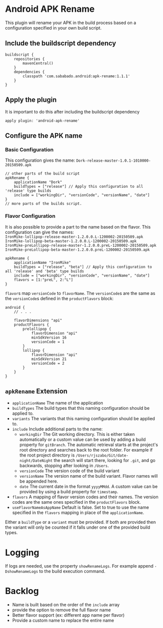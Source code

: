 # Android APK Rename

This plugin will rename your APK in the build process based on a configuration specified in your own build script.

## Include the buildscript dependency
```GRADLE
buildscript {
    repositories {
        mavenCentral()
    }
    dependencies {
        classpath 'com.sababado.android:apk-rename:1.1.1'
    }
}
```

## Apply the plugin
It is important to do this after including the buildscript dependency
```GRADLE
apply plugin: 'android-apk-rename'
```

## Configure the APK name
### Basic Configuration
This configuration gives the name: `Dork-release-master-1.0.1-1010000-20150509.apk`
```GRADLE
// other parts of the build script
apkRename {
    applicationName "Dork"
    buildTypes = ["release"] // Apply this configuration to all 'release' type builds
    include = ["workingDir", "versionCode", "versionName", "date"]
}
// more parts of the builds script.
```
### Flavor Configuration
It is also possible to provide a part to the name based on the flavor.
This configuration can give the names:  
`IronMike-lollipop-release-master-1.2.0.0.L-1200002-20150509.apk`  
`IronMike-lollipop-beta-master-1.2.0.0.L-1200002-20150509.apk`  
`IronMike-preLollipop-release-master-1.2.0.0.preL-1200002-20150509.apk`  
`IronMike-preLollipop-beta-master-1.2.0.0.preL-1200002-20150509.apk`

```GRADLE
apkRename {
    applicationName "IronMike"
    buildTypes = ["release", "beta"] // Apply this configuration to all 'release' and 'beta' type builds
    include = ["workingDir", "versionCode", "versionName", "date"]
    flavors = [1:"preL", 2:"L"]
}
```

`flavor`s map `versionCode` to `flavorName`. The `versionCode`s are the same as the `versionCode`s defined in the `productFlavors` block:

```GRADLE
android {
    // . . .
    
    flavorDimensions "api"
    productFlavors {
        prelollipop {
            flavorDimension "api"
            minSdkVersion 16
            versionCode = 1
        }
        lollipop {
            flavorDimension "api"
            minSdkVersion 21
            versionCode = 2
        }
    }
}
```

## `apkRename` Extension
* `applicationName` The name of the application
* `buildTypes` The build types that this naming configuration should be applied to.
* `variants` The variants that this naming configuration should be applied to.
* `include` Include additional parts to the name:
    * `workingDir` The Git working directory. This is either taken automatically or a custom value can be used by adding
a build property for `gitBranch`. The automatic retrieval starts at the project's root directory and searches back to the root folder.
For example if the root project directory is `/Users/rjszabo/Git/date-night/DateNight` the search will start there, looking for `.git`,
and go backwards, stopping after looking in `/Users`.
    * `versionCode` The version code of the build variant
    * `versionName` The version name of the build variant. Flavor names will be appended here.
    * `date` The current date in the format `yyyyMMdd`. A custom value can be provided by using a build property for
`timestamp`.
* `flavors` A mapping of flavor version codes and their names. The version codes are the same ones specified in the
 `productFlavors` block.
* `useFlavorNameAsAppName` Default is false. Set to true to use the name specified in the `flavors` mapping in place of the `applicationName`.

Either a `buildType` or a `variant` must be provided. If both are provided then the variant will only be counted if
it falls under one of the provided build types.

# Logging
If logs are needed, use the property `showRenameLogs`. For example append `-DshowRenameLogs` to the build execution command.

# Backlog
* Name is built based on the order of the `include` array
* provide the option to remove the full flavor name
* Better flavor support (ex: different app name per flavor)
* Provide a custom name to replace the entire name
